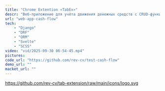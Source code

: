 ```yaml
---
title: "Chrome Extention «TabEx»"
descr: "Веб-приложение для учёта движения денежных средств с CRUD-функционалом, фильтрацией по категориям и статусам, а также динамическими таблицами. Реализовано на Django (backend) и Svelte (frontend) с REST API, реактивными интерфейсами и валидацией на обеих сторонах."
url: "web-app-cash-flow"
tech:
    - "Django"
    - "DRF"
    - "ORM"
    - "Svelte"
    - "SCSS"
video: "vid/2025-09-30 06-54-45.mp4"
pictures:
code_url: "https://github.com/rev-cv/test-cash-flow"
demo_url: ""
macket_url: ""
---
```


https://github.com/rev-cv/tab-extension/raw/main/icons/logo.svg
